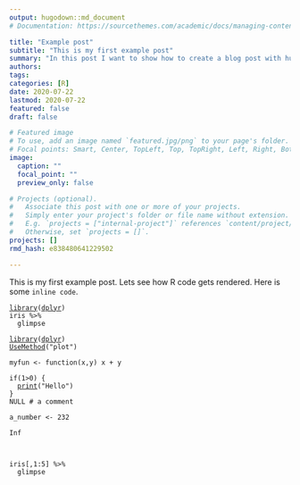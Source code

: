 ```yaml
---
output: hugodown::md_document
# Documentation: https://sourcethemes.com/academic/docs/managing-content/

title: "Example post"
subtitle: "This is my first example post"
summary: "In this post I want to show how to create a blog post with hugodown"
authors: 
tags: 
categories: [R]
date: 2020-07-22
lastmod: 2020-07-22
featured: false
draft: false

# Featured image
# To use, add an image named `featured.jpg/png` to your page's folder.
# Focal points: Smart, Center, TopLeft, Top, TopRight, Left, Right, BottomLeft, Bottom, BottomRight.
image:
  caption: ""
  focal_point: ""
  preview_only: false

# Projects (optional).
#   Associate this post with one or more of your projects.
#   Simply enter your project's folder or file name without extension.
#   E.g. `projects = ["internal-project"]` references `content/project/deep-learning/index.md`.
#   Otherwise, set `projects = []`.
projects: []
rmd_hash: e838480641229502

---
```


This is my first example post. Lets see how R code gets rendered. Here is some `inline code`.

<div class="highlight">

<pre class='chroma'><code class='language-r' data-lang='r'><span class='nf'><a href='https://rdrr.io/r/base/library.html'>library</a></span>(<span class='k'><a href='https://dplyr.tidyverse.org'>dplyr</a></span>)
<span class='k'>iris</span> <span class='o'>%&gt;%</span> 
  <span class='k'>glimpse</span></code></pre>

</div>

<div class="highlight">

<pre class='chroma'><code class='language-r' data-lang='r'><span class='nf'><a href='https://rdrr.io/r/base/library.html'>library</a></span>(<span class='k'><a href='https://dplyr.tidyverse.org'>dplyr</a></span>)
<span class='nf'><a href='https://rdrr.io/r/base/UseMethod.html'>UseMethod</a></span>(<span class='s'>"plot"</span>)

<span class='k'>myfun</span> <span class='o'>&lt;-</span> <span class='nf'>function</span>(<span class='k'>x</span>,<span class='k'>y</span>) <span class='k'>x</span> <span class='o'>+</span> <span class='k'>y</span>

<span class='kr'>if</span>(<span class='m'>1</span><span class='o'>&gt;</span><span class='m'>0</span>) {
  <span class='nf'><a href='https://rdrr.io/r/base/print.html'>print</a></span>(<span class='s'>"Hello"</span>)
}
<span class='kr'>NULL</span> <span class='c'># a comment</span>

<span class='k'>a_number</span> <span class='o'>&lt;-</span> <span class='m'>232</span>

<span class='m'>Inf</span>



<span class='k'>iris</span>[,<span class='m'>1</span><span class='o'>:</span><span class='m'>5</span>] <span class='o'>%&gt;%</span> 
  <span class='k'>glimpse</span></code></pre>

</div>

